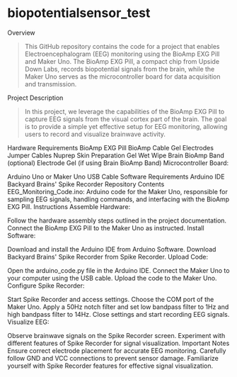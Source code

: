# biopotentialsensor_test

Overview
>This GitHub repository contains the code for a project that enables Electroencephalogram (EEG) monitoring using the BioAmp EXG Pill and Maker Uno. The BioAmp EXG Pill, a compact chip from Upside Down Labs, records biopotential signals from the brain, while the Maker Uno serves as the microcontroller board for data acquisition and transmission.

Project Description
> In this project, we leverage the capabilities of the BioAmp EXG Pill to capture EEG signals from the visual cortex part of the brain. The goal is to provide a simple yet effective setup for EEG monitoring, allowing users to record and visualize brainwave activity.

Hardware Requirements
BioAmp EXG Pill
BioAmp Cable
Gel Electrodes
Jumper Cables
Nuprep Skin Preparation Gel
Wet Wipe
Brain BioAmp Band (optional)
Electrode Gel (if using Brain BioAmp Band)
Microcontroller Board:

Arduino Uno or Maker Uno
USB Cable
Software Requirements
Arduino IDE
Backyard Brains' Spike Recorder
Repository Contents
EEG_Monitoring_Code.ino: Arduino code for the Maker Uno, responsible for sampling EEG signals, handling commands, and interfacing with the BioAmp EXG Pill.
Instructions
Assemble Hardware:

Follow the hardware assembly steps outlined in the project documentation.
Connect the BioAmp EXG Pill to the Maker Uno as instructed.
Install Software:

Download and install the Arduino IDE from Arduino Software.
Download Backyard Brains' Spike Recorder from Spike Recorder.
Upload Code:

Open the arduino_code.py file in the Arduino IDE.
Connect the Maker Uno to your computer using the USB cable.
Upload the code to the Maker Uno.
Configure Spike Recorder:

Start Spike Recorder and access settings.
Choose the COM port of the Maker Uno.
Apply a 50Hz notch filter and set low bandpass filter to 1Hz and high bandpass filter to 14Hz.
Close settings and start recording EEG signals.
Visualize EEG:

Observe brainwave signals on the Spike Recorder screen.
Experiment with different features of Spike Recorder for signal visualization.
Important Notes
Ensure correct electrode placement for accurate EEG monitoring.
Carefully follow GND and VCC connections to prevent sensor damage.
Familiarize yourself with Spike Recorder features for effective signal visualization.
